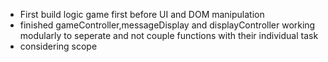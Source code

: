 -   First build logic game first before UI and DOM manipulation
- finished gameController,messageDisplay and displayController working modularly to seperate and not couple functions with their individual task
- considering scope